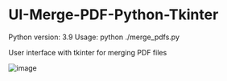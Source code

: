 # UI-Merge-PDF-Python-Tkinter
Python version: 3.9 
Usage: python ./merge_pdfs.py

User interface with tkinter for merging PDF files

![image](https://user-images.githubusercontent.com/33422436/221211604-28407922-fd9a-4d3e-98ba-fcb477ac637e.png)
